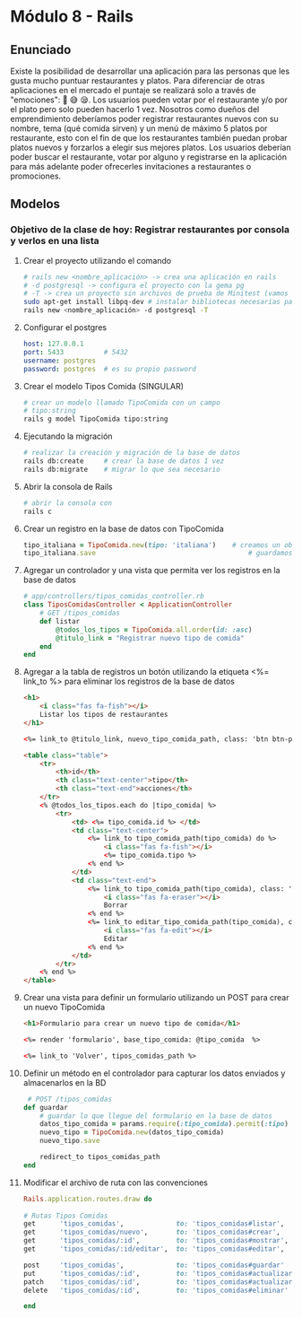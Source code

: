 # Módulo 8 - Rails

## Enunciado

Existe la posibilidad de desarrollar una aplicación para las personas que les gusta mucho puntuar restaurantes y platos. Para diferenciar de otras aplicaciones en el mercado el puntaje se realizará solo a través de "emociones": 🥳 😅 😪.
Los usuarios pueden votar por el restaurante y/o por el plato pero solo pueden hacerlo 1 vez.
Nosotros como dueños del emprendimiento deberíamos poder registrar restaurantes nuevos con su nombre, tema (qué comida sirven) y un menú de máximo 5 platos por restaurante, esto con el fin de que los restaurantes también puedan probar platos nuevos y forzarlos a elegir sus mejores platos.
Los usuarios deberían poder buscar el restaurante, votar por alguno y registrarse en la aplicación para más adelante poder ofrecerles invitaciones a restaurantes o promociones.

## Modelos

### Objetivo de la clase de hoy: Registrar restaurantes por consola y verlos en una lista

1. Crear el proyecto utilizando el comando

    ```bash
    # rails new <nombre_aplicación> -> crea una aplicación en rails
    # -d postgresql -> configura el proyecto con la gema pg
    # -T -> crea un proyecto sin archivos de prueba de Minitest (vamos a utilizar Rspec)
    sudo apt-get install libpq-dev # instalar bibliotecas necesarias para la gema de postgres
    rails new <nombre_aplicación> -d postgresql -T
    ```

2. Configurar el postgres

    ```yml
    host: 127.0.0.1
    port: 5433          # 5432
    username: postgres
    password: postgres  # es su propio password
    ```

3. Crear el modelo Tipos Comida (SINGULAR)

    ```bash
    # crear un modelo llamado TipoComida con un campo
    # tipo:string
    rails g model TipoComida tipo:string
    ```

4. Ejecutando la migración

    ```bash
    # realizar la creación y migración de la base de datos
    rails db:create     # crear la base de datos 1 vez
    rails db:migrate    # migrar lo que sea necesario
    ```

5. Abrir la consola de Rails

    ```bash
    # abrir la consola con
    rails c
    ```

6. Crear un registro en la base de datos con TipoComida

    ```ruby
    tipo_italiana = TipoComida.new(tipo: 'italiana')    # creamos un objeto TipoComida
    tipo_italiana.save                                      # guardamos en objeto en la BD
    ```

7. Agregar un controlador y una vista que permita ver los registros en la base de datos

    ```ruby
    # app/controllers/tipos_comidas_controller.rb
    class TiposComidasController < ApplicationController
        # GET /tipos_comidas
        def listar
            @todos_los_tipos = TipoComida.all.order(id: :asc)
            @titulo_link = "Registrar nuevo tipo de comida"
        end
    end
    ```

8. Agregar a la tabla de registros un botón utilizando la etiqueta <%= link_to %> para eliminar los registros de la base de datos

    ```html
    <h1>
        <i class="fas fa-fish"></i>
        Listar los tipos de restaurantes
    </h1>

    <%= link_to @titulo_link, nuevo_tipo_comida_path, class: 'btn btn-primary' %>

    <table class="table">
        <tr>
            <th>id</th>
            <th class="text-center">tipo</th>
            <th class="text-end">acciones</th>
        </tr>
        <% @todos_los_tipos.each do |tipo_comida| %>
            <tr>
                <td> <%= tipo_comida.id %> </td>
                <td class="text-center"> 
                    <%= link_to tipo_comida_path(tipo_comida) do %>
                        <i class="fas fa-fish"></i>
                        <%= tipo_comida.tipo %>
                    <% end %>
                </td>
                <td class="text-end">
                    <%= link_to tipo_comida_path(tipo_comida), class: 'btn btn-danger', method: :delete, data: { confirm: '¿Está seguro que quiere eliminar el registro?' } do %>
                        <i class="fas fa-eraser"></i>
                        Borrar
                    <% end %>
                    <%= link_to editar_tipo_comida_path(tipo_comida), class: 'btn btn-warning' do %>
                        <i class="fas fa-edit"></i>
                        Editar
                    <% end %>
                </td>
            </tr>
        <% end %>
    </table>
    ```

9. Crear una vista para definir un formulario utilizando un POST para crear un nuevo TipoComida

    ```html
    <h1>Formulario para crear un nuevo tipo de comida</h1>

    <%= render 'formulario', base_tipo_comida: @tipo_comida  %>

    <%= link_to 'Volver', tipos_comidas_path %>
    ```

10. Definir un método en el controlador para capturar los datos enviados y almacenarlos en la BD

    ```ruby
     # POST /tipos_comidas
    def guardar
        # guardar lo que llegue del formulario en la base de datos
        datos_tipo_comida = params.require(:tipo_comida).permit(:tipo)
        nuevo_tipo = TipoComida.new(datos_tipo_comida)
        nuevo_tipo.save

        redirect_to tipos_comidas_path
    end
    ```

11. Modificar el archivo de ruta con las convenciones

    ```ruby
    Rails.application.routes.draw do
  
    # Rutas Tipos Comidas
    get      'tipos_comidas',             to: 'tipos_comidas#listar',     as: 'tipos_comidas'     # listar 
    get      'tipos_comidas/nuevo',       to: 'tipos_comidas#crear',      as: 'nuevo_tipo_comida' # formulario de nuevo
    get      'tipos_comidas/:id',         to: 'tipos_comidas#mostrar',    as: 'tipo_comida'       # vista del detalle de un tipo de comida
    get      'tipos_comidas/:id/editar',  to: 'tipos_comidas#editar',     as: 'editar_tipo_comida'# formulario para editar el registro

    post     'tipos_comidas',             to: 'tipos_comidas#guardar'
    put      'tipos_comidas/:id',         to: 'tipos_comidas#actualizar'
    patch    'tipos_comidas/:id',         to: 'tipos_comidas#actualizar'
    delete   'tipos_comidas/:id',         to: 'tipos_comidas#eliminar'

    end
    ```
